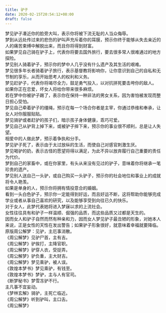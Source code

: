 ```yaml
---
title: 驴子
date: 2020-02-15T20:54:12+08:00
draft: false
---
```


梦见驴子凑近你的脸旁大叫，表示你将被下流无耻的人当众侮辱。<br>
梦到从远处传过来的悲伤的驴叫声充斥着你的耳膜，预示你终于能够从失去亲近的人的痛苦束缚中解脱出来，而且你将得到财富。<br>
如果梦见自己骑在驴子上，代表你将要去国外旅行，要去很多常人很难通过的地方探险。<br>
梦见别人骑着驴子，预示你的梦中人几乎没有什么遗产及其生活的艰难。<br>
梦见很多年长者骑着驴子旅行，表示基督教将影响你，让你意识到自己的自私和无节制的享乐，从而开始思考人的权利和义务。<br>
梦见赶驴子，代表你将竭尽全力，鼓足勇气投入，以对抗拼死要击垮你的敌人。<br>
如果你正在恋爱，坏女人将给你带来很多麻烦。<br>
若在梦中你被驴子踢了，表示你在保持一种非法的男女关系，因为害怕被发现而整日担心受怕。<br>
梦见自己牵着驴子的缰绳，预示在每一个场合你者是主宰，你通过恭维和奉承，让女人对你服服贴贴。<br>
梦见骑驴或者赶驴的孩子们，暗示孩子身体健康，乖巧可爱。<br>
梦见自己从驴背上掉下来，或被驴子摔下来，预示你的事业很不顺利，总是让人失望。<br>
相爱中的人做此梦，预示着争执和分手。<br>
梦见驴子死了，表示由于太过放纵的生活，而使自己对感官刺激生厌。<br>
梦见喝驴的奶，表示古怪的愿望将得以满足，为此不异以放弃履行自己重要的责任为代价。<br>
梦到自己的家畜中，或在你家里，有头从来没有见过的驴子，意味着你将继承一笔珍贵的遗产。<br>
梦见别人送自己一头驴，或自己购买一头驴子，预示你的社会地位和事业上的成就将令人艳羡。<br>
如果是单身的人，预示你将拥有情投意合的婚姻。<br>
看到一头白色驴子，预示你一定能得到好运，而且好运不断，这将帮助你能够完成学业或者从事自己喜欢的研究，以及能够享受到向往已久的快乐。<br>
对于女人，此梦代表她将进入梦寐以求的上流社会。<br>
女性往往具有和驴子一样温顺、倔强的品质，而这些品质又过都是天生的。<br>
因而女人和驴子自然而然有种亲和力，因而女人梦见驴子最丑陋的形象，对她本人来说，正是女性的天性在发出警告；如果驴子形象很好，就意味着幸福就要降临。<br>
原版周公解梦：见驴，主厄事消散。<br>
《周公解梦》见驴尸首，主有吉。<br>
《周公解梦》驴挨打，主降官职。<br>
《周公解梦》驴穿人衣，受捉弄。<br>
《周公解梦》驴负重，主大财吉。<br>
《周公解梦》梦见乘驴，被人误。<br>
《敦煌本梦书》梦见乘驴，有钱至。<br>
《敦煌本梦书》梦驴，主与人有官司。<br>
《断梦秘书》梦雪冻驴不行。<br>
主凡事不宜妄动。<br>
《梦林玄解》骑驴，主死亡临近。<br>
《周公解梦》听到驴叫，主口舌。<br>
《周公解梦》